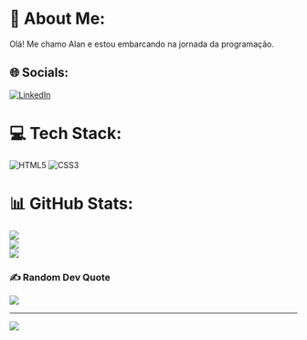 # 💫 About Me: 
Olá! Me chamo Alan e estou embarcando na jornada da programação.

## 🌐 Socials:
[![LinkedIn](https://img.shields.io/badge/LinkedIn-%230077B5.svg?logo=linkedin&logoColor=white)](https://linkedin.com/in/alanarlindotachini) 

# 💻 Tech Stack:
![HTML5](https://img.shields.io/badge/html5-%23E34F26.svg?style=for-the-badge&logo=html5&logoColor=white) ![CSS3](https://img.shields.io/badge/css3-%231572B6.svg?style=for-the-badge&logo=css3&logoColor=white)
# 📊 GitHub Stats:
![](https://github-readme-stats.vercel.app/api?username=Alan-Arlindo-Tachini&theme=radical&hide_border=true&include_all_commits=false&count_private=false)<br/>
![](https://github-readme-streak-stats.herokuapp.com/?user=Alan-Arlindo-Tachini&theme=radical&hide_border=true)<br/>
![](https://github-readme-stats.vercel.app/api/top-langs/?username=Alan-Arlindo-Tachini&theme=radical&hide_border=true&include_all_commits=false&count_private=false&layout=compact)

### ✍️ Random Dev Quote
![](https://quotes-github-readme.vercel.app/api?type=horizontal&theme=radical)

---
[![](https://visitcount.itsvg.in/api?id=Alan-Arlindo-Tachini&icon=6&color=2)](https://visitcount.itsvg.in)

<!-- Proudly created with GPRM ( https://gprm.itsvg.in ) -->
